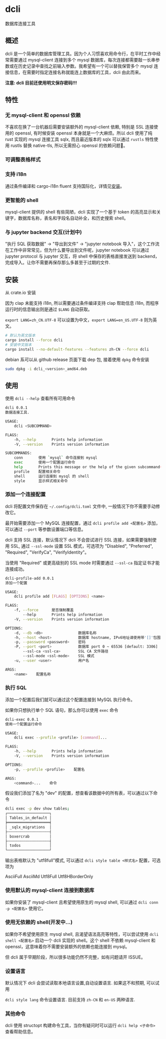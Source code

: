 # dcli
数据库连接工具

## 概述

dcli 是一个简单的数据库管理工具。因为个人习惯喜欢用命令行，在平时工作中经常需要通过 mysql-client 连接到多个 mysql 数据库，每次连接都需要敲一长串参数或在历史记录中查找之前输入参数。我希望有一个可以替我保管多个 mysql 连接信息，在需要时指定连接名称就能连上数据库的工具，dcli 由此而来。

**注意: dcli 目前还使用明文保存密码!!!**

## 特性

### 无 mysql-client 和 openssl 依赖

不喜欢在换了一台机器后需要安装额外的 mysql-client 依赖, 特别是 SSL 连接使用的 openssl, 有时候安装 openssl 本身就是一个大麻烦。所以 dcli 使用了纯 rust 实现的 mysql 连接工具 sqlx, 而且最近版本的 sqlx 可以通过 `rustls` 特性使用 rustls 替换 native-tls, 所以无需担心 openssl 的依赖问题🎉。

### 可调整表格样式

### 支持 i18n

通过条件编译和 cargo-i18n fluent 支持国际化，详情见[安装](#安装)。

### 更智能的 shell

mysql-client 提供的 shell 有些简陋，dcli 实现了一个基于 token 的高亮显示和关键字，数据库名称，表名和字段名自动补全，和历史搜索 shell。

### 与 jupyter backend 交互(计划中)

"执行 SQL 获取数据" -> "导出到文件" -> "jupyter notebook 导入"，这个工作流在工作中非常常见，但为什么要导出到文件呢，jupyter notebook 可以通过 jupyter protocol 与 jupyter 交互，将 shell 中保存的表格直接发送到 backend，完成导入。让你不需要再保存那么多甚至于过期的文件.

## 安装

从 crate.io 安装

因为 clap 未能支持 i18n, 所以需要通过条件编译支持 clap 帮助信息 i18n, 而程序运行时的信息输出则是通过
`$LANG` 自动获取。

`export LANG=zh_CN.UTF-8` 可以设置为中文，`export LANG=en_US.UTF-8` 则为英文。


```bash
# 默认为英文版本
cargo install --force dcli
# 安装中文版本
cargo install --no-default-features --features zh-CN --force dcli
```

debian 系可以从 github release 页面下载 dep 包, 接着使用 `dpkg` 命令安装


```bash
sudo dpkg -i dcli_<version>_amd64.deb
```

## 使用

使用 `dcli --help` 查看所有可用命令

```bash
dcli 0.0.1
数据连接工具.

USAGE:
    dcli <SUBCOMMAND>

FLAGS:
    -h, --help       Prints help information
    -V, --version    Prints version information

SUBCOMMANDS:
    conn       使用 `mysql` 命令连接到 mysql
    exec       使用一个配置运行命令
    help       Prints this message or the help of the given subcommand(s)
    profile    配置相关命令
    shell      运行连接到 mysql 的 shell
    style      显示样式相关命令
```

### 添加一个连接配置

dcli 将配置文件保存在 `~/.config/dcli.toml` 文件中, 一般情况下你不需要手动修改它。

最开始需要添加一个 MySQL 连接配置，通过 `dcli profile add <配置名>` 添加，可以通过 `--port` 等参数设置端口等信息。

dcli 支持 SSL 连接，默认情况下 dcli 不会尝试进行 SSL 连接，如果需要强制使用 SSL, 通过 `--ssl-mode` 设置 SSL 模式，可选项为 "Disabled", "Preferred", "Required", "VerifyCa", "VerifyIdentity"。

当使用 "Required" 或更高级别的 SSL mode 时需要通过 `--ssl-ca` 指定证书才能连接成功。


```bash
dcli-profile-add 0.0.1
添加一个配置

USAGE:
    dcli profile add [FLAGS] [OPTIONS] <name>

FLAGS:
    -f, --force      是否强制覆盖
        --help       Prints help information
    -V, --version    Prints version information

OPTIONS:
    -d, --db <db>                数据库名称
    -h, --host <host>            数据库 hostname, IPv6地址请使用带'[]'包围 [default: localhost]
    -p, --password <password>    密码
    -P, --port <port>            数据库 port 0 ~ 65536 [default: 3306]
        --ssl-ca <ssl-ca>        SSL CA 文件路径
        --ssl-mode <ssl-mode>    SSL 模式
    -u, --user <user>            用户名

ARGS:
    <name>    配置名称
```

### 执行 SQL

添加一个配置后我们就可以通过这个配置连接到 MySQL 执行命令。

如果你只想执行单个 SQL 语句，那么你可以使用 `exec` 命令

```bash
dcli-exec 0.0.1
使用一个配置运行命令

USAGE:
    dcli exec --profile <profile> [command]...

FLAGS:
    -h, --help       Prints help information
    -V, --version    Prints version information

OPTIONS:
    -p, --profile <profile>    配置名

ARGS:
    <command>...    命令
```

假设我们添加了名为 "dev" 的配置，想查看该数据中的所有表，可以通过以下命令

```bash
dcli exec -p dev show tables;
┌───────────────────┐
│ Tables_in_default │
╞═══════════════════╡
│ _sqlx_migrations  │
├╌╌╌╌╌╌╌╌╌╌╌╌╌╌╌╌╌╌╌┤
│ boxercrab         │
├╌╌╌╌╌╌╌╌╌╌╌╌╌╌╌╌╌╌╌┤
│ todos             │
└───────────────────┘
```

输出表格默认为 "utf8full"模式, 可以通过 `dcli style table <样式名>` 配置，可选项为

AsciiFull AsciiMd Utf8Full Utf8HBorderOnly

### 使用默认的 mysql-client 连接到数据库

如果你安装了 mysql-client 且希望使用原生的 mysql shell, 可以通过 `dcli conn -p <配置名>` 使用它。

### 使用无依赖的 shell(开发中...)

如果你不希望使用原生 mysql shell, 且渴望语法高亮等特性，可以尝试使用 `dcli shell <配置名>` 启动一个 dcli
实现的 shell。这个 shell 不依赖 mysql-client 和 openssl，这意味着你不需要安装额外的依赖也能连接到 mysql。

但 dcli 属于早期阶段，所以很多功能仍然不完整，如有问题请开 ISSUE。

### 设置语言

默认情况下 dcli 会尝试读取本地语言设置,自动设置语言. 如果这不和预期, 可以试用

`dcli style lang` 命令设置语言. 目前支持 `zh-CN` 和 `en-US` 两种语言.

### 其他命令

dcli 使用 structopt 构建命令工具，当你有疑问时可以运行 `dcli help <子命令>` 查看帮助信息。

